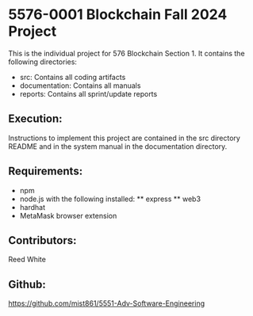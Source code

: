 # 5576-0001 Blockchain Fall 2024 Project

This is the individual project for 576  Blockchain Section 1. It contains the following directories:

* src: Contains all coding artifacts
* documentation: Contains all manuals
* reports: Contains all sprint/update reports

## Execution:

Instructions to implement this project are contained in the src directory README and in the system manual in the documentation directory.

## Requirements:

* npm
* node.js with the following installed:
** express
** web3
* hardhat
* MetaMask browser extension


## Contributors:

Reed White

## Github:

https://github.com/mist861/5551-Adv-Software-Engineering